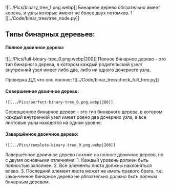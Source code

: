 ![[../Pics/binary_tree_1.png.webp]]
Бинарное дерево обязательно имеет корень, и узлы которые имеют не более двух потомков.
![[../Code/binar_tree/tree_node.py]]



## Типы бинарных деревьев:

#### Полное двоичное дерево:
![[../Pics/full-binary-tree_0.png.webp|200]]
Полное бинарное дерево - это тип бинарного дерева, в котором каждый родительский узел/внутренний узел имеет либо два, либо ни одного дочернего узла.

Проверка ДД что оно полное: ![[../Code/binar_tree/check_full_tree.py]]

#### Совершенное двоичное дерево:
	![[../Pics/perfect-binary-tree_0.png.webp|280]]
Совершенное бинарное дерево - это тип бинарного дерева, в котором каждый внутренний узел имеет ровно два дочерних узла, а все листовые узлы находятся на одном уровне.

#### Завершённое двоичное дерево:
	![[../Pics/complete-binary-tree_0.png.webp|200]]
Завершённое двоичное дерево похоже на полное двоичное дерево, но с двумя основными отличиями:
	1. Каждый уровень должен быть полностью заполнен.
	2. Все элементы листа должны наклоняться влево.
		3. Последний элемент листа может не иметь правого брата, т.е. законченное бинарное дерево не обязательно должно быть полным бинарным деревом.
	